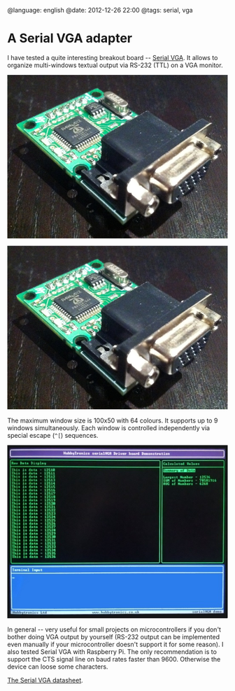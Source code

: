 @language: english
@date: 2012-12-26 22:00
@tags: serial, vga

A Serial VGA adapter
====================

I have tested a quite interesting breakout board -- [Serial VGA][]. It
allows to organize multi-windows textual output via RS-232 (TTL) on a VGA
monitor.

[Serial VGA]: http://www.hobbytronics.co.uk/serial-vga

![](IMG_1284.jpg)

![](IMG_1284.jpg)

The maximum window size is 100x50 with 64 colours. It supports up to 9
windows simultaneously. Each window is controlled independently via
special escape (`^[`) sequences.

![](serial-vga-5.jpg)

In general -- very useful for small projects on microcontrollers if you don't
bother doing VGA output by yourself (RS-232 output can be implemented even
manually if your microcontroller doesn't support it for some reason). I also
tested Serial VGA with Raspberry Pi. The only recommendation is to support the
CTS signal line on baud rates faster than 9600. Otherwise the device can loose
some characters.

[The Serial VGA datasheet][].

[The Serial VGA datasheet]: SerialVGA-1.0.pdf
